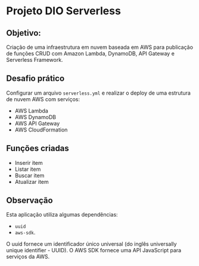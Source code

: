 # Projeto DIO Serverless

## Objetivo:

Criação de uma infraestrutura em nuvem baseada em AWS para publicação de funções CRUD com Amazon Lambda, DynamoDB, API Gateway e Serverless Framework.

## Desafio prático

Configurar um arquivo `serverless.yml` e realizar o deploy de uma estrutura de nuvem AWS com serviços:

- AWS Lambda
- AWS DynamoDB
- AWS API Gateway
- AWS CloudFormation

## Funções criadas

- Inserir item
- Listar item
- Buscar item
- Atualizar item

## Observação

Esta aplicação utiliza algumas dependências:

- `uuid`
- `aws-sdk`.

O uuid fornece um identificador único universal (do inglês universally unique identifier - UUID).
O AWS SDK fornece uma API JavaScript para serviços da AWS.
